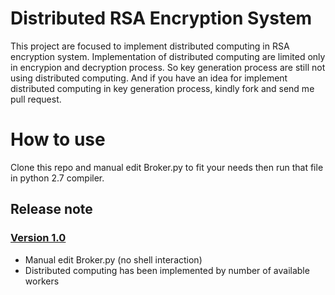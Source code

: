 # Distributed RSA Encryption System

This project are focused to implement distributed computing in RSA encryption system. Implementation of distributed computing are limited only in encrypion and decryption process. So key generation process are still not using distributed computing. And if you have an idea for implement distributed computing in key generation process, kindly fork and send me pull request.

# How to use

Clone this repo and manual edit Broker.py to fit your needs then run that file in python 2.7 compiler.

## Release note
### [Version 1.0](https://github.com/sofyanarief/Distributed-RSA-Encryption-System/releases/tag/1.0) 
- Manual edit Broker.py (no shell interaction)
- Distributed computing has been implemented by number of available workers
